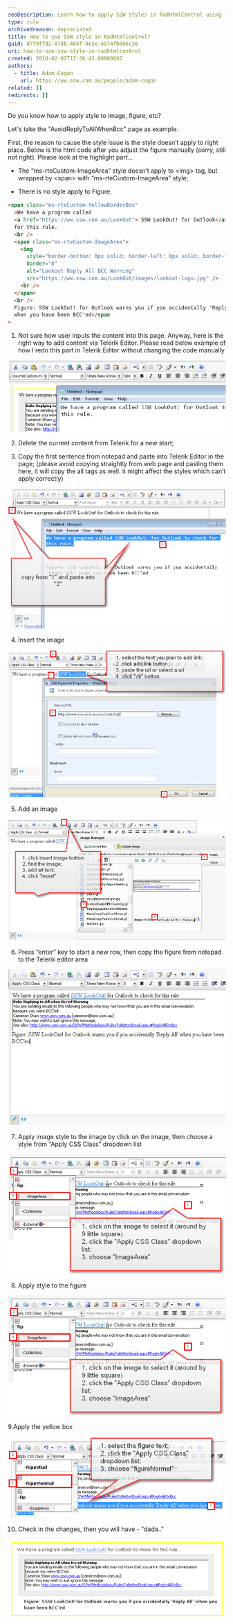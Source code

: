 ```yaml
---
seoDescription: Learn how to apply SSW styles in RadHtmlControl using Telerik Editor
type: rule
archivedreason: depreciated
title: How to use SSW style in RadHtmlControl?
guid: d7f9ffd2-878b-484f-8e3e-4574fb666c30
uri: how-to-use-ssw-style-in-radhtmlcontrol
created: 2010-02-02T17:36:43.0000000Z
authors:
  - title: Adam Cogan
    url: https://ww.ssw.com.au/people/adam-cogan
related: []
redirects: []
---
```


Do you know how to apply style to image, figure, etc?

Let's take the "AvoidReplyToAllWhenBcc" page as example.

<!--endintro-->

First, the reason to cause the style issue is the style doesn’t apply to right place. Below is the html code after you adjust the figure manually (sorry, still not right). Please look at the highlight part...

- The “ms-rteCustom-ImageArea” style doesn’t apply to &lt;img&gt; tag, but wrapped by &lt;span&gt; with “ms-rteCustom-ImageArea” style;

- There is no style apply to Figure:

```html
<span class="ms-rteCustom-YellowBorderBox"
  >We have a program called
  <a href="https://ww.ssw.com.au/LookOut"> SSW LookOut! for Outlook</a> to check
  for this rule.
  <br />
  <span class="ms-rteCustom-ImageArea">
    <img
      style="border-bottom: 0px solid; border-left: 0px solid; border-top: 0px solid; border-right: 0px solid;"
      border="0"
      alt="Lookout Reply All BCC Warning"
      src="https://ww.ssw.com.au/LookOut/images/lookout-logo.jpg" />
    <br />
  </span>
  <br />
  Figure: SSW LookOut! for Outlook warns you if you accidentally 'Reply All'
  when you have been BCC'ed</span
>
```

1. Not sure how user inputs the content into this page. Anyway, here is the right way to add content via Telerik Editor. Please read below example of how I redo this part in Telerik Editor without changing the code manually

![Figure:Copy content in the notepad](SaveContentInNotePad.jpg)

2. Delete the current content from Telerik for a new start;

3. Copy the first sentence from notepad and paste into Telerik Editor in the page; (please avoid copying straightly from web page and pasting them here, it will copy the all tags as well. it might affect the styles which can’t apply correctly)

![Figure: Start copying content over](CopyFromNotePad.jpg)

4. Insert the image

![Figure: Add a link to text](InsertImage.jpg)

5. Add an image

![Figure: Inser an image](ApplyStyleInsertImage.jpg)

6. Press “enter” key to start a new row, then copy the figure from notepad to the Telerik editor area

![Figure: Add figure](ApplyStyleAddFigure.jpg)

7. Apply image style to the image by click on the image, then choose a style from “Apply CSS Class” dropdown list

![Figure: Apply style to the image](ApplyStyleImageArea.jpg)

8. Apply style to the figure

![Figure: Apply style to the figure](ApplyStyleImageArea.jpg)

9.Apply the yellow box

![Figure: Apply yellow border box to the content](ApplyStyleFigure.jpg)

10. Check in the changes, then you will have - "dada.."

![Figure: Right style in use](ApplyStyleResult.jpg)
